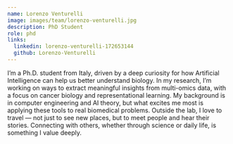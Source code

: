 ```yaml
---
name: Lorenzo Venturelli
image: images/team/lorenzo-venturelli.jpg
description: PhD Student
role: phd
links:
  linkedin: lorenzo-venturelli-172653144
  github: Lorenzo-Venturelli
---
```

I’m a Ph.D. student from Italy, driven by a deep curiosity for how Artificial Intelligence can help us better understand biology. In my research, I’m working on ways to extract meaningful insights from multi-omics data, with a focus on cancer biology and representational learning. My background is in computer engineering and AI theory, but what excites me most is applying these tools to real biomedical problems. Outside the lab, I love to travel — not just to see new places, but to meet people and hear their stories. Connecting with others, whether through science or daily life, is something I value deeply.
